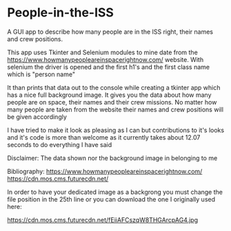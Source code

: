 # People-in-the-ISS
A GUI app to describe how many people are in the ISS right, their names and crew positions.

This app uses Tkinter and Selenium modules to mine date from the https://www.howmanypeopleareinspacerightnow.com/ website. With selenium the driver is opened and the first h1's and the first class name which is "person name"

It than prints that data out to the console while creating a tkinter app which has a nice full background image. It gives you the data about how many people are on space, their names and their crew missions. No matter how many people are taken from the website their names and crew positions will be given accordingly

I have tried to make it look as pleasing as I can but contributions to it's looks and it's code is more than welcome as it currently takes about 12.07 seconds to do everything I have said

Disclaimer: The data shown nor the background image in belonging to me

Bibliography: https://www.howmanypeopleareinspacerightnow.com/ https://cdn.mos.cms.futurecdn.net/

In order to have your dedicated image as a backgrong you must change the file position in the 25th line or you can download the one I originally used here:

https://cdn.mos.cms.futurecdn.net/fEiiAFCszqW8THGArcpAG4.jpg
